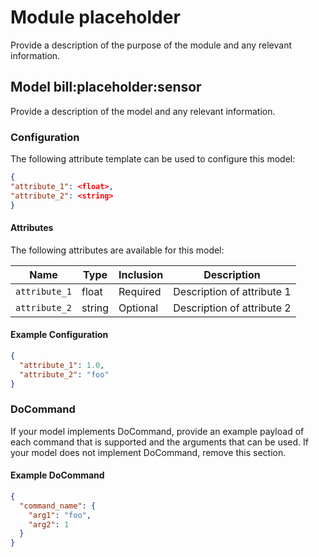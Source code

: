 # Module placeholder 

Provide a description of the purpose of the module and any relevant information.

## Model bill:placeholder:sensor

Provide a description of the model and any relevant information.

### Configuration
The following attribute template can be used to configure this model:

```json
{
"attribute_1": <float>,
"attribute_2": <string>
}
```

#### Attributes

The following attributes are available for this model:

| Name          | Type   | Inclusion | Description                |
|---------------|--------|-----------|----------------------------|
| `attribute_1` | float  | Required  | Description of attribute 1 |
| `attribute_2` | string | Optional  | Description of attribute 2 |

#### Example Configuration

```json
{
  "attribute_1": 1.0,
  "attribute_2": "foo"
}
```

### DoCommand

If your model implements DoCommand, provide an example payload of each command that is supported and the arguments that can be used. If your model does not implement DoCommand, remove this section.

#### Example DoCommand

```json
{
  "command_name": {
    "arg1": "foo",
    "arg2": 1
  }
}
```
